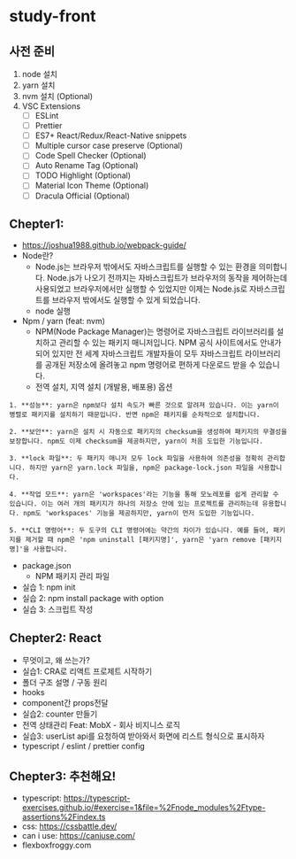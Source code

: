 # study-front

## 사전 준비

1. node 설치
2. yarn 설치
3. nvm 설치 (Optional)
4. VSC Extensions
    - [ ] ESLint
    - [ ] Prettier
    - [ ] ES7+ React/Redux/React-Native snippets
    - [ ] Multiple cursor case preserve (Optional)
    - [ ] Code Spell Checker (Optional)
    - [ ] Auto Rename Tag (Optional)
    - [ ] TODO Highlight (Optional)
    - [ ] Material Icon Theme (Optional)
    - [ ] Dracula Official (Optional)

## Chepter1:

-   https://joshua1988.github.io/webpack-guide/
-   Node란?
    -   Node.js는 브라우저 밖에서도 자바스크립트를 실행할 수 있는 환경을 의미합니다. Node.js가 나오기 전까지는 자바스크립트가 브라우저의 동작을 제어하는데 사용되었고 브라우저에서만 실행할 수 있었지만 이제는 Node.js로 자바스크립트를 브라우저 밖에서도 실행할 수 있게 되었습니다.
    -   node 실행
-   Npm / yarn (feat: nvm)
    -   NPM(Node Package Manager)는 명령어로 자바스크립트 라이브러리를 설치하고 관리할 수 있는 패키지 매니저입니다. NPM 공식 사이트에서도 안내가 되어 있지만 전 세계 자바스크립트 개발자들이 모두 자바스크립트 라이브러리를 공개된 저장소에 올려놓고 npm 명령어로 편하게 다운로드 받을 수 있습니다.
    -   전역 설치, 지역 설치 (개발용, 배포용) 옵션

```
1. **성능**: yarn은 npm보다 설치 속도가 빠른 것으로 알려져 있습니다. 이는 yarn이 병렬로 패키지를 설치하기 때문입니다. 반면 npm은 패키지를 순차적으로 설치합니다.

2. **보안**: yarn은 설치 시 자동으로 패키지의 checksum을 생성하여 패키지의 무결성을 보장합니다. npm도 이제 checksum을 제공하지만, yarn이 처음 도입한 기능입니다.

3. **lock 파일**: 두 패키지 매니저 모두 lock 파일을 사용하여 의존성을 정확히 관리합니다. 하지만 yarn은 yarn.lock 파일을, npm은 package-lock.json 파일을 사용합니다.

4. **작업 모드**: yarn은 'workspaces'라는 기능을 통해 모노레포를 쉽게 관리할 수 있습니다. 이는 여러 개의 패키지가 하나의 저장소 안에 있는 프로젝트를 관리하는데 유용합니다. npm도 'workspaces' 기능을 제공하지만, yarn이 먼저 도입한 기능입니다.

5. **CLI 명령어**: 두 도구의 CLI 명령어에는 약간의 차이가 있습니다. 예를 들어, 패키지를 제거할 때 npm은 'npm uninstall [패키지명]', yarn은 'yarn remove [패키지명]'을 사용합니다.
```

-   package.json
    -   NPM 패키지 관리 파일
-   실습 1: npm init
-   실습 2: npm install package with option
-   실습 3: 스크립트 작성

## Chepter2: React

-   무엇이고, 왜 쓰는가?
-   실습1: CRA로 리액트 프로제트 시작하기
-   폴더 구조 설명 / 구동 원리
-   hooks
-   component간 props전달
-   실습2: counter 만들기
-   전역 상태관리 Feat: MobX - 회사 비지니스 로직
-   실습3: userList api를 요청하여 받아와서 화면에 리스트 형식으로 표시하자
-   typescript / eslint / prettier config

## Chepter3: 추천해요!

-   typescript: https://typescript-exercises.github.io/#exercise=1&file=%2Fnode_modules%2Ftype-assertions%2Findex.ts
-   css: https://cssbattle.dev/
-   can i use: https://caniuse.com/
-   flexboxfroggy.com
